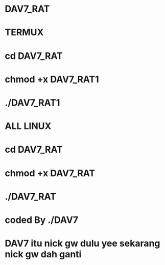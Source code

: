 # DAV7_RAT
# TERMUX
# cd DAV7_RAT
# chmod +x DAV7_RAT1
# ./DAV7_RAT1

# ALL LINUX
# cd DAV7_RAT
# chmod +x DAV7_RAT
# ./DAV7_RAT

# coded By ./DAV7

# DAV7 itu nick gw dulu yee sekarang nick gw dah ganti 
